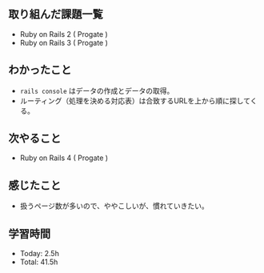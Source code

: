 ## 取り組んだ課題一覧
- Ruby on Rails 2 ( Progate )
- Ruby on Rails 3 ( Progate ) 
## わかったこと
- ```rails console``` はデータの作成とデータの取得。
- ルーティング（処理を決める対応表）は合致するURLを上から順に探してくる。
## 次やること
- Ruby on Rails 4 ( Progate )
## 感じたこと
- 扱うページ数が多いので、ややこしいが、慣れていきたい。
## 学習時間
- Today: 2.5h
- Total: 41.5h

